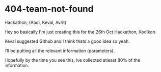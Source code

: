 # 404-team-not-found
Hackathon; (Aadi, Keval, Avrit)


Hey so basically I'm just creating this for the 26th Oct Hackathon, Kodikon.

Keval suggested Github and I think thats a good idea so yeah.

I'll be putting all the relevant information (parameters).

Hopefully by the time you see this, ive collected atleast 80% of the information.
